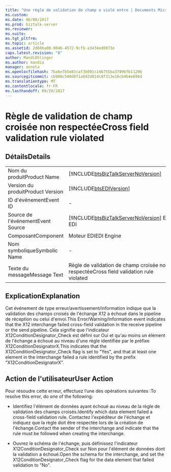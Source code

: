 ```yaml
---
title: "Une règle de validation de champ a violé entre | Documents Microsoft"
ms.custom: 
ms.date: 06/08/2017
ms.prod: biztalk-server
ms.reviewer: 
ms.suite: 
ms.tgt_pltfrm: 
ms.topic: article
ms.assetid: 2d606a80-9046-4572-9cfb-a3434ed8073e
caps.latest.revision: "8"
author: MandiOhlinger
ms.author: mandia
manager: anneta
ms.openlocfilehash: 7ba6e7b5e81caf3b091c146755ba37896fb1120b
ms.sourcegitcommit: cb908c540d8f1a692d01dc8f313e16cb4b4e696d
ms.translationtype: MT
ms.contentlocale: fr-FR
ms.lasthandoff: 09/20/2017
---
```

# <a name="cross-field-validation-rule-violated"></a><span data-ttu-id="540eb-102">Règle de validation de champ croisée non respectée</span><span class="sxs-lookup"><span data-stu-id="540eb-102">Cross field validation rule violated</span></span>
## <a name="details"></a><span data-ttu-id="540eb-103">Détails</span><span class="sxs-lookup"><span data-stu-id="540eb-103">Details</span></span>  
  
|||  
|-|-|  
|<span data-ttu-id="540eb-104">Nom du produit</span><span class="sxs-lookup"><span data-stu-id="540eb-104">Product Name</span></span>|[!INCLUDE[btsBizTalkServerNoVersion](../includes/btsbiztalkservernoversion-md.md)]|  
|<span data-ttu-id="540eb-105">Version du produit</span><span class="sxs-lookup"><span data-stu-id="540eb-105">Product Version</span></span>|[!INCLUDE[btsEDIVersion](../includes/btsediversion-md.md)]|  
|<span data-ttu-id="540eb-106">ID d'événement</span><span class="sxs-lookup"><span data-stu-id="540eb-106">Event ID</span></span>|-|  
|<span data-ttu-id="540eb-107">Source de l'événement</span><span class="sxs-lookup"><span data-stu-id="540eb-107">Event Source</span></span>|[!INCLUDE[btsBizTalkServerNoVersion](../includes/btsbiztalkservernoversion-md.md)]<span data-ttu-id="540eb-108"> EDI</span><span class="sxs-lookup"><span data-stu-id="540eb-108"> EDI</span></span>|  
|<span data-ttu-id="540eb-109">Composant</span><span class="sxs-lookup"><span data-stu-id="540eb-109">Component</span></span>|<span data-ttu-id="540eb-110">Moteur EDI</span><span class="sxs-lookup"><span data-stu-id="540eb-110">EDI Engine</span></span>|  
|<span data-ttu-id="540eb-111">Nom symbolique</span><span class="sxs-lookup"><span data-stu-id="540eb-111">Symbolic Name</span></span>|-|  
|<span data-ttu-id="540eb-112">Texte du message</span><span class="sxs-lookup"><span data-stu-id="540eb-112">Message Text</span></span>|<span data-ttu-id="540eb-113">Règle de validation de champ croisée non respectée</span><span class="sxs-lookup"><span data-stu-id="540eb-113">Cross field validation rule violated</span></span>|  
  
## <a name="explanation"></a><span data-ttu-id="540eb-114">Explication</span><span class="sxs-lookup"><span data-stu-id="540eb-114">Explanation</span></span>  
 <span data-ttu-id="540eb-115">Cet événement de type erreur/avertissement/information indique que la validation des champs croisés de l'échange X12 a échoué dans le pipeline de réception ou celui d'envoi.</span><span class="sxs-lookup"><span data-stu-id="540eb-115">This Error/Warning/Information event indicates that the X12 interchange failed cross-field validation in the receive pipeline or the send pipeline.</span></span> <span data-ttu-id="540eb-116">Cela signifie que l'indicateur X12ConditionDesignator_Check est défini sur Oui et qu'au moins un élément de l'échange a échoué au niveau d'une règle identifiée par le préfixe X12ConditionDesignatorX.</span><span class="sxs-lookup"><span data-stu-id="540eb-116">This indicates that the X12ConditionDesignator_Check flag is set to "Yes", and that at least one element in the interchange failed a rule identified by the prefix "X12ConditionDesignatorX".</span></span>  
  
## <a name="user-action"></a><span data-ttu-id="540eb-117">Action de l'utilisateur</span><span class="sxs-lookup"><span data-stu-id="540eb-117">User Action</span></span>  
 <span data-ttu-id="540eb-118">Pour résoudre cette erreur, effectuez l’une des opérations suivantes :</span><span class="sxs-lookup"><span data-stu-id="540eb-118">To resolve this error, do one of the following:</span></span>  
  
-   <span data-ttu-id="540eb-119">Identifiez l'élément de données ayant échoué au niveau de la règle de validation des champs croisés.</span><span class="sxs-lookup"><span data-stu-id="540eb-119">Identify which data element failed a cross-field validation rule.</span></span> <span data-ttu-id="540eb-120">Contactez l'expéditeur de l'échange et indiquez que la règle doit être respectée lors de la création de l'échange.</span><span class="sxs-lookup"><span data-stu-id="540eb-120">Contact the sender of the interchange and indicate that the rule must be followed when creating the interchange.</span></span>  
  
-   <span data-ttu-id="540eb-121">Ouvrez le schéma de l'échange, puis définissez l'indicateur X12ConditionDesignator_Check sur Non pour l'élément de données dont la validation a échoué.</span><span class="sxs-lookup"><span data-stu-id="540eb-121">Open the schema for the interchange, and set the X12ConditionDesignator_Check flag for the data element that failed validation to "No".</span></span>
